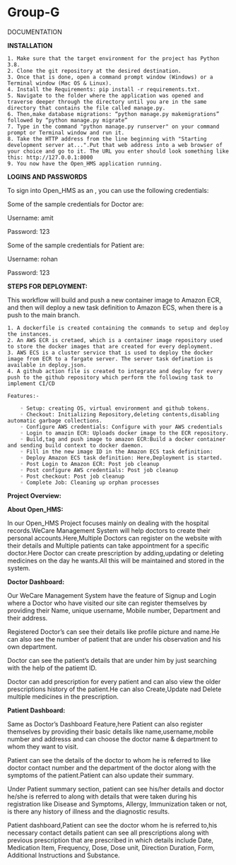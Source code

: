 # Group-G


DOCUMENTATION


**INSTALLATION**

    1. Make sure that the target environment for the project has Python 3.8.
    2. Clone the git repository at the desired destination.
    3. Once that is done, open a command prompt window (Windows) or a Terminal window (Mac OS & Linux).
    4. Install the Requirements: pip install -r requirements.txt.
    5. Navigate to the folder where the application was opened and traverse deeper through the directory until you are in the same directory that contains the file called manage.py.
    6. Then,make database migrations: “python manage.py makemigrations” followed by “python manage.py migrate”
    7. Type in the command "python manage.py runserver" on your command prompt or Terminal window and run it.
    8. Take the HTTP address from the line beginning with "Starting development server at...".Put that web address into a web browser of your choice and go to it. The URL you enter should look something like this: http://127.0.0.1:8000
    9. You now have the Open_HMS application running.
    


**LOGINS AND PASSWORDS**

To sign into Open_HMS as an , you can use the following credentials:

Some of the sample credentials for Doctor are:

Username: amit

Password: 123

Some of the sample credentials for Patient are:

Username: rohan

Password: 123



**STEPS FOR DEPLOYMENT:**

 This workflow will build and push a new container image to Amazon ECR, and then will deploy a new task definition to Amazon ECS, when there is a push to the main branch.
 
    1. A dockerfile is created containing the commands to setup and deploy the instances.
    2. An AWS ECR is cretaed, which is a container image repository used to store the docker images that are created for every deployment.
    3. AWS ECS is a cluster service that is used to deploy the docker image from ECR to a fargate server. The server task defination is available in deploy.json.
    4. A github action file is created to integrate and deploy for every push to the github repository which perform the following task to implement CI/CD
    
    Features:-
    
        ◦ Setup: creating OS, virtual environment and github tokens.
        ◦ Checkout: Initializing Repository,deleting contents,disabling automatic garbage collections.
        ◦ Configure AWS credentials: Configure with your AWS credentials
        ◦ Login to amazin ECR: Uploads docker image to the ECR repository.
        ◦ Build,tag and push image to amazon ECR:Build a docker container and sending build context to docker daemon.
        ◦ Fill in the new image ID in the Amazon ECS task definition:
        ◦ Deploy Amazon ECS task definition: Here,Deployment is started.
        ◦ Post Login to Amazon ECR: Post job cleanup
        ◦ Post configure AWS credentials: Post job cleanup
        ◦ Post checkout: Post job cleanup
        ◦ Complete Job: Cleaning up orphan processes
        
**Project Overview:**

**About Open_HMS:**

In our Open_HMS Project focuses mainly on dealing with the hospital records.WeCare Management System will help doctors to create their personal accounts.Here,Multiple Doctors can register on the website with their details and Multiple patients can take appointment for a specific doctor.Here Doctor can create prescription by adding,updating or deleting medicines on the day he wants.All this will be maintained and stored in the system.

**Doctor Dashboard:**

Our WeCare Management System have the feature of Signup and Login where a Doctor who have visited our site can register themselves by providing their Name, unique username, Mobile number, Department and their address.

  Registered Doctor’s can see their details like profile picture and name.He can also see the number of patient that are under his observation and his own department.
  
  Doctor can see the patient’s details that are under him by just searching with the help of the patiemt ID.
  
  Doctor can add prescription for every patient and can also view the older prescriptions history of the patient.He can also Create,Update nad Delete multiple medicines in the prescription.                            
  
  
**Patient Dashboard:**

Same as Doctor’s Dashboard Feature,here Patient can also register themselves by providing their basic details like name,username,mobile number and addresss and can choose the doctor name & department to whom they want to visit.
      
  Patient can see the details of the doctor to whom he is referred to like doctor contact number and the department of the doctor along with the symptoms of the patient.Patient can also update their summary.
  
  Under Patient summary section, patient can see his/her details and doctor he/she is referred to along with details that were taken during his registration like Disease and Symptoms, Allergy, Immunization taken or not, is there any history of illness and the diagnostic results.
  
  Patient dashboard,Patient can see the doctor whom he is referred to,his necessary contact details  patient can  see all prescriptions along with previous prescription that are prescribed in which details include Date, Medication Item, Frequency, Dose, Dose unit, Direction Duration, Form, Additional Instructions and Substance.

